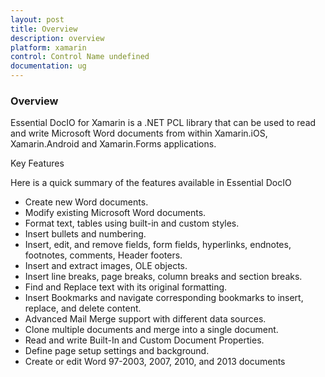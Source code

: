 ```yaml
---
layout: post
title: Overview
description: overview
platform: xamarin
control: Control Name undefined
documentation: ug
---
```


### Overview

Essential DocIO for Xamarin is a .NET PCL library that can be used to read and write Microsoft Word documents from within Xamarin.iOS, Xamarin.Android and Xamarin.Forms applications. 

Key Features

Here is a quick summary of the features available in Essential DocIO

* Create new Word documents.
* Modify existing Microsoft Word documents.
* Format text, tables using built-in and custom styles.
* Insert bullets and numbering.
* Insert, edit, and remove fields, form fields, hyperlinks, endnotes, footnotes, comments, Header footers.
* Insert and extract images, OLE objects.
* Insert line breaks, page breaks, column breaks and section breaks.
* Find and Replace text with its original formatting.
* Insert Bookmarks and navigate corresponding bookmarks to insert, replace, and delete content.
* Advanced Mail Merge support with different data sources.
* Clone multiple documents and merge into a single document.
* Read and write Built-In and Custom Document Properties.
* Define page setup settings and background.
* Create or edit Word 97-2003, 2007, 2010, and 2013 documents
